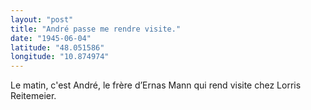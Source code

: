 ```yaml
---
layout: "post"
title: "André passe me rendre visite."
date: "1945-06-04"
latitude: "48.051586"
longitude: "10.874974"
---
```


Le matin, c'est André, le frère d’Ernas Mann qui rend visite chez Lorris Reitemeier.


<div class="histoire"></div>

<div class="commentaire"></div>